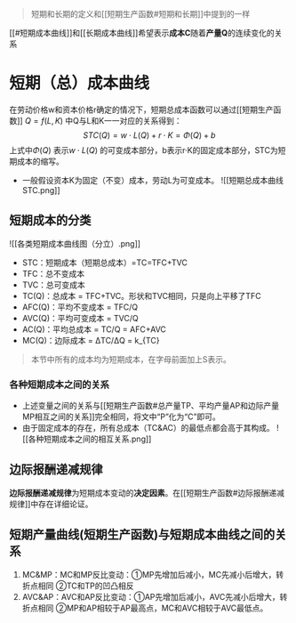 > 短期和长期的定义和[[短期生产函数#短期和长期]]中提到的一样

[[#短期成本曲线]]和[[长期成本曲线]]希望表示**成本C**随着**产量Q**的连续变化的关系

# 短期（总）成本曲线
在劳动价格w和资本价格r确定的情况下，短期总成本函数可以通过[[短期生产函数]] $Q=f\left( L,K \right)$ 中Q与L和K一一对应的关系得到：
$$
STC\left( Q \right) =w\cdot L\left( Q \right) +r\cdot K=\Phi \left( Q \right) +b
$$
上式中$\Phi \left( Q \right)$ 表示$w\cdot L\left( Q \right)$ 的可变成本部分，b表示r·K的固定成本部分，STC为短期成本的缩写。
- 一般假设资本K为固定（不变）成本，劳动L为可变成本。
![[短期总成本曲线STC.png]]

## 短期成本的分类
![[各类短期成本曲线图（分立）.png]]

- STC：短期成本（短期总成本）=TC=TFC+TVC
- TFC：总不变成本
- TVC：总可变成本
- TC(Q)：总成本 = TFC+TVC。形状和TVC相同，只是向上平移了TFC
- AFC(Q)：平均不变成本 = TFC/Q
- AVC(Q)：平均可变成本 = TVC/Q
- AC(Q)：平均总成本 = TC/Q = AFC+AVC
- MC(Q)：边际成本 =  ΔTC/ΔQ = k_{TC}

> 本节中所有的成本均为短期成本，在字母前面加上S表示。

### 各种短期成本之间的关系
- 上述变量之间的关系与[[短期生产函数#总产量TP、平均产量AP和边际产量MP相互之间的关系]]完全相同，将文中“P”化为“C”即可。
- 由于固定成本的存在，所有总成本（TC&AC）的最低点都会高于其构成。
![[各种短期成本之间的相互关系.png]]

## 边际报酬递减规律
**边际报酬递减规律**为短期成本变动的**决定因素**。在[[短期生产函数#边际报酬递减规律]]中存在详细论证。

## 短期产量曲线(短期生产函数)与短期成本曲线之间的关系
 1. MC&MP：MC和MP反比变动：①MP先增加后减小，MC先减小后增大，转折点相同 ②TC和TP的凹凸相反
 2. AVC&AP：AVC和AP反比变动：①AP先增加后减小，AVC先减小后增大，转折点相同 ②MP和AP相较于AP最高点，MC和AVC相较于AVC最低点。
